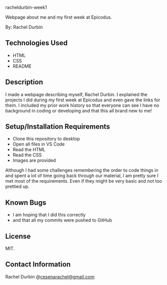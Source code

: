 racheldurbin-week1

Webpage about me and my first week at Epicodus.

By: Rachel Durbin

## Technologies Used

* HTML
* CSS
* README

## Description

I made a webpage describing myself, Rachel Durbin. I explained the projects I did during my first week at Epicodus and even gave the links for them. I included my prior work history so that everyone can see I have no background in coding or developing and that this all brand new to me!

## Setup/Installation Requirements

* Clone this repository to desktop
* Open all files in VS Code
* Read the HTML
* Read the CSS
* Images are provided

Although I had some challenges remembering the order to code things in and spent a lot of time going back through our material, I am pretty sure I met most of the requirements. Even if they might be very basic and not too prettied up.

## Known Bugs

* I am hoping that I did this correctly
* and that all my commits were pushed to GitHub

## License

MIT.

## Contact Information

Rachel Durbin
@cesenarachel@gmail.com